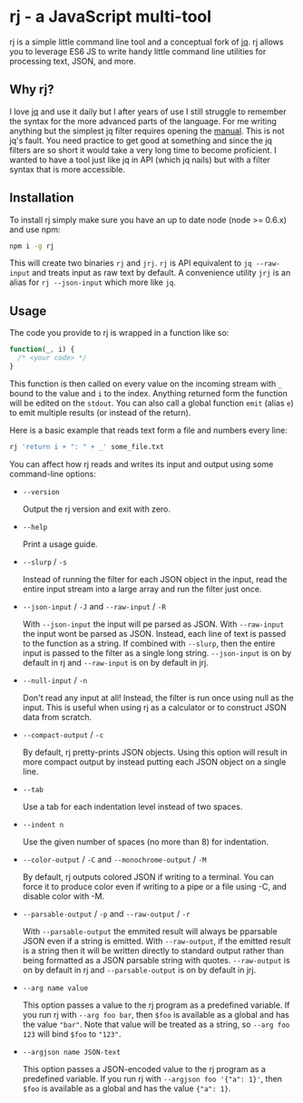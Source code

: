 # rj - a JavaScript multi-tool

rj is a simple little command line tool and a conceptual fork of [jq](https://stedolan.github.io/jq/).
rj allows you to leverage ES6 JS to write handy little command line utilities for processing text, JSON, and more. 
  
  
## Why rj?

I love [jq](https://stedolan.github.io/jq/) and use it daily but I after years of use I still struggle to remember the syntax for the more advanced parts of the language.
For me writing anything but the simplest jq filter requires opening the [manual](https://stedolan.github.io/jq/manual/).
This is not jq's fault.
You need practice to get good at something and since the jq filters are so short it would take a very long time to become proficient.
I wanted to have a tool just like jq in API (which jq nails) but with a filter syntax that is more accessible.


## Installation

To install rj simply make sure you have an up to date node (node >= 0.6.x) and use npm:

```bash
npm i -g rj
```

This will create two binaries `rj` and `jrj`.
`rj` is API equivalent to `jq --raw-input` and treats input as raw text by default.
A convenience utility `jrj` is an alias for `rj --json-input` which more like `jq`.


## Usage

The code you provide to rj is wrapped in a function like so:

```javascript
function(_, i) {
  /* <your code> */
}
```

This function is then called on every value on the incoming stream with `_` bound to the value and `i` to the index.
Anything returned form the function will be edited on the `stdout`.
You can also call a global function `emit` (alias `e`) to emit multiple results (or instead of the return).

Here is a basic example that reads text form a file and numbers every line:

```bash
rj 'return i + ": " + _' some_file.txt
```

You can affect how rj reads and writes its input and output using some command-line options:

- `--version`

  Output the rj version and exit with zero.
  
- `--help`

  Print a usage guide.  

- `--slurp` / `-s`
  
  Instead of running the filter for each JSON object in the input, read the entire input stream into a large array and run the filter just once.
  
- `--json-input` / `-J` and `--raw-input` / `-R` 
  
  With `--json-input` the input will pe parsed as JSON.
  With `--raw-input` the input wont be parsed as JSON.
  Instead, each line of text is passed to the function as a string.
  If combined with `--slurp`, then the entire input is passed to the filter as a single long string.
  `--json-input` is on by default in rj and `--raw-input` is on by default in jrj.
  
- `--null-input` / `-n`
  
  Don't read any input at all!
  Instead, the filter is run once using null as the input.
  This is useful when using rj as a calculator or to construct JSON data from scratch.
  
- `--compact-output` / `-c`
  
  By default, rj pretty-prints JSON objects.
  Using this option will result in more compact output by instead putting each JSON object on a single line.
  
- `--tab`
  
  Use a tab for each indentation level instead of two spaces.
  
- `--indent n`
  
  Use the given number of spaces (no more than 8) for indentation.
  
- `--color-output` / `-C` and `--monochrome-output` / `-M`
  
  By default, rj outputs colored JSON if writing to a terminal. You can force it to produce color even if writing to a pipe or a file using -C, and disable color with -M.
  
- `--parsable-output` / `-p` and `--raw-output` / `-r`
  
  With `--parsable-output` the emmited result will always be pparsable JSON even if a string is emitted. 
  With `--raw-output`, if the emitted result is a string then it will be written directly to standard output rather than being formatted as a JSON parsable string with quotes.
  `--raw-output` is on by default in rj and `--parsable-output` is on by default in jrj.
  
- `--arg name value`
  
  This option passes a value to the rj program as a predefined variable.
  If you run rj with `--arg foo bar`, then `$foo` is available as a global and has the value `"bar"`.
  Note that value will be treated as a string, so `--arg foo 123` will bind `$foo` to `"123"`.
  
- `--argjson name JSON-text`
  
  This option passes a JSON-encoded value to the rj program as a predefined variable.
  If you run rj with `--argjson foo '{"a": 1}'`, then `$foo` is available as a global and has the value `{"a": 1}`.

